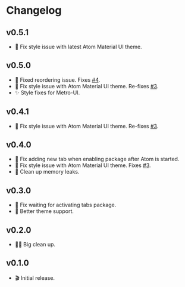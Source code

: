 # Changelog

## v0.5.1

*   :bug: Fix style issue with latest Atom Material UI theme.

## v0.5.0

*   :bug: Fixed reordering issue. Fixes [#4](https://github.com/jerone/atom-new-tab/issues/4).
*   :bug: Fix style issue with Atom Material UI theme. Re-fixes [#3](https://github.com/jerone/atom-new-tab/issues/3).
*   :sparkles: Style fixes for Metro-UI.

## v0.4.1

*   :bug: Fix style issue with Atom Material UI theme. Re-fixes [#3](https://github.com/jerone/atom-new-tab/issues/3).

## v0.4.0

*   :bug: Fix adding new tab when enabling package after Atom is started.
*   :bug: Fix style issue with Atom Material UI theme. Fixes [#3](https://github.com/jerone/atom-new-tab/issues/3).
*   :non-potable_water: Clean up memory leaks.

## v0.3.0

*   :bug: Fix waiting for activating tabs package.
*   :bug: Better theme support.

## v0.2.0

*   :art::fire: Big clean up.

## v0.1.0

*   :clapper: Initial release.
